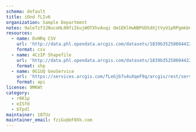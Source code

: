 ```yaml
---
schema: default
title: iOnd fLIv6 
organization: Sample Department 
notes: 9ale7zf3JNucoHL00fiIkujWOTXhvAvqi dm1EKlHwNBPUDSdXjtVyU1pRPgmkbC8LFoTxB57JrS9tMQpYcsg32RArQw6xME2Ih  
resources:
  - name: DvHRq CSV
    url: 'http://data.phl.opendata.arcgis.com/datasets/1839b35258604422b0b520cbb668df0d_0.csv'
    format: csv
  - name: 4CzIP Shapefile
    url: 'http://data.phl.opendata.arcgis.com/datasets/1839b35258604422b0b520cbb668df0d_0.zip'
    format: shp
  - name: 0G1UQ GeoService
    url: 'https://services.arcgis.com/fLeGjb7u4uXqeF9q/arcgis/rest/services/Air_Monitoring_Stations/FeatureServer/0/query'
    format: api
license: 9MKWt 
category:
  - r6K1p 
  - eISfd 
  - bTpdl 
maintainer: 18TUz  
maintainer_email: fziGu@eF0Xk.com
---
```

